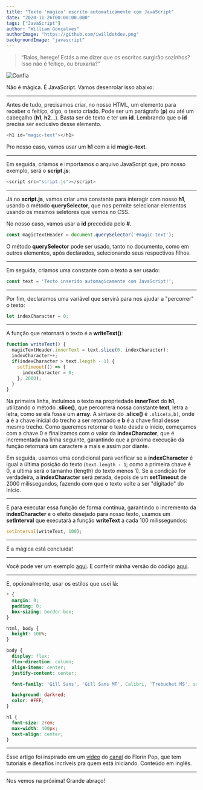 ```yaml
---
title: "Texto 'mágico' escrito automaticamente com JavaScript"
date: "2020-11-26T00:00:00.000"
tags: ["JavaScript"]
author: "William Gonçalves"
authorImage: "https://github.com/iwilldotdev.png"
backgroundImage: "javascript"
---
```


> “Raios, herege! Estás a me dizer que os escritos surgirão sozinhos? Isso não é feitiço, ou bruxaria?”

![Confia](https://dev-to-uploads.s3.amazonaws.com/i/lppf5cp0b2sejw0rabzr.png)

Não é mágica. É JavaScript. Vamos desenrolar isso abaixo:

-----

Antes de tudo, precisamos criar, no nosso HTML, um elemento para receber o feitiço, digo, o texto criado. Pode ser um parágrafo (**p**) ou até um cabeçalho (**h1**, **h2**...). Basta ser de texto e ter um **id**. Lembrando que o **id** precisa ser exclusivo desse elemento.

```js
<h1 id="magic-text"></h1>
```

Pro nosso caso, vamos usar um **h1** com a id **magic-text**.

-----

Em seguida, criamos e importamos o arquivo JavaScript que, pro nosso exemplo, será o **script.js**:

```js
<script src="script.js"></script>
```

-----

Já no **script.js**, vamos criar uma constante para interagir com nosso **h1**, usando o método **querySelector**, que nos permite selecionar elementos usando os mesmos seletores que vemos no CSS. 

No nosso caso, vamos usar a **id** precedida pelo **#**.

```js
const magicTextHeader = document.querySelector('#magic-text');
```

O método **querySelector** pode ser usado, tanto no documento, como em outros elementos, após declarados, selecionando seus respectivos filhos.

-----

Em seguida, criamos uma constante com o texto a ser usado:

```js
const text = 'Texto inserido automagicamente com JavaScript!';
```

-----

Por fim, declaramos uma variável que servirá para nos ajudar a "percorrer" o texto:

```js
let indexCharacter = 0;
```

-----

A função que retornará o texto é a **writeText()**:

```js
function writeText() {
  magicTextHeader.innerText = text.slice(0, indexCharacter);
  indexCharacter++;
  if(indexCharacter > text.length - 1) {
    setTimeout(() => {
      indexCharacter = 0;  
    }, 2000);
  }
}
```

Na primeira linha, incluímos o texto na propriedade **innerText** do **h1**, utilizando o método **.slice()**, que percorrerá nossa constante **text**, letra a letra, como se ela fosse um **array**. A sintaxe do **.slice()** é `.slice(a,b)`, onde **a** é a chave inicial do trecho a ser retornado e **b** é a chave final desse mesmo trecho. Como queremos retornar o texto desde o início, começamos com a chave 0 e finalizamos com o valor da **indexCharacter**, que é incrementada na linha seguinte, garantindo que a próxima execução da função retornará um caractere a mais e assim por diante. 

Em seguida, usamos uma condicional para verificar se a **indexCharacter** é igual a última posição do texto (`text.length - 1`; como a primeira chave é 0, a última será o tamanho (length) do texto menos 1). Se a condição for verdadeira, a **indexCharacter** será zerada, depois de um **setTimeout** de 2000 milissegundos, fazendo com que o texto volte a ser "digitado" do início.

-----

E para executar essa função de forma contínua, garantindo o incremento da **indexCharacter** e o efeito desejado para nosso texto, usamos um **setInterval** que executará a função **writeText** a cada 100 milissegundos:

```js
setInterval(writeText, 100);
```

-----

E a mágica está concluída!

-----

Você pode ver um exemplo [aqui](https://g31-magic-text.vercel.app/).
E conferir minha versão do código [aqui](https://github.com/williammago/goodbye.31/tree/main/28%20-%20Auto%20Write%20Text%20com%20JavaScript).

-----

E, opcionalmente, usar os estilos que usei lá:

```css
* {
  margin: 0;
  padding: 0;
  box-sizing: border-box;
}

html, body {
  height: 100%;
}

body {
  display: flex;
  flex-direction: column;
  align-items: center;
  justify-content: center;

  font-family: 'Gill Sans', 'Gill Sans MT', Calibri, 'Trebuchet MS', sans-serif;

  background: darkred;
  color: #FFF;
}

h1 {
  font-size: 2rem;
  max-width: 400px;
  text-align: center;
}
```

-----

Esse artigo foi inspirado em um [vídeo](https://www.youtube.com/watch?v=8GPPJpiLqHk) do [canal](https://www.youtube.com/channel/UCeU-1X402kT-JlLdAitxSMA) do Florin Pop, que tem tutoriais e desafios incríveis pra quem está iniciando. Conteúdo em inglês.

-----

Nos vemos na próxima! Grande abraço!